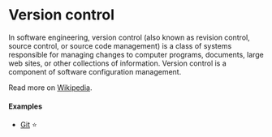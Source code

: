 # Version control

In software engineering, version control (also known as revision control, source control, or source code management) is a class of systems responsible for managing changes to computer programs, documents, large web sites, or other collections of information. Version control is a component of software configuration management.

Read more on [Wikipedia](https://en.wikipedia.org/wiki/Version_control).

#### Examples
- [Git](git.md) ⭐
